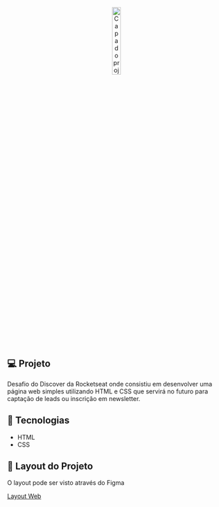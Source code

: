 <div align="center">
<img alt="Capa do projeto" src="images/rocketnews.png" width="20%">
</div>

## 💻 Projeto

Desafio do Discover da Rocketseat onde consistiu em desenvolver uma página web simples utilizando HTML e CSS que servirá no futuro para captação de leads ou inscrição em newsletter.

## 🚀 Tecnologias

<ul>
  <li>HTML</li>
  <li>CSS</li>
</ul>

## 🔖 Layout do Projeto

O layout pode ser visto através do Figma

[Layout Web](https://www.figma.com/file/cXWelYowBwrYdp31GfWQmZ/DD-%2F-RocketNews-(Copy)?node-id=3%3A2&t=Ggq1hROdeeQU5Urk-0)
